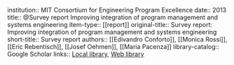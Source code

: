 institution:: MIT Consortium for Engineering Program Excellence
date:: 2013
title:: @Survey report Improving integration of program management and systems engineering
item-type:: [[report]]
original-title:: Survey report: Improving integration of program management and systems engineering
short-title:: Survey report
authors:: [[Edivandro Conforto]], [[Monica Rossi]], [[Eric Rebentisch]], [[Josef Oehmen]], [[Maria Pacenza]]
library-catalog:: Google Scholar
links:: [Local library](zotero://select/library/items/2D7CZGKE), [Web library](https://www.zotero.org/users/6520516/items/2D7CZGKE)
